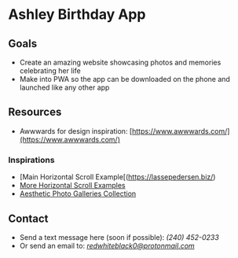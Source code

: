 # Ashley Birthday App

## Goals
- Create an amazing website showcasing photos and memories celebrating her life
- Make into PWA so the app can be downloaded on the phone and launched like any other app

## Resources
- Awwwards for design inspiration: [https://www.awwwards.com/](https://www.awwwards.com/)

### Inspirations
- [Main Horizontal Scroll Example[(https://lassepedersen.biz/)
- [More Horizontal Scroll Examples](https://www.awwwards.com/inspiration/search?text=horizontal%20scroll&type=element)
- [Aesthetic Photo Galleries Collection](https://www.awwwards.com/awwwards/collections/image-gallery-and-slideshows/)

## Contact
- Send a text message here (soon if possible): *(240) 452-0233* 
- Or send an email to: *redwhiteblack0@protonmail.com*
